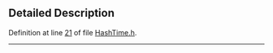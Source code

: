## Detailed Description

Definition at line <a href="HashTime_8h-source.md#l00021" class="el">21</a> of file <a href="HashTime_8h-source.md" class="el">HashTime.h</a>.

------------------------------------------------------------------------

